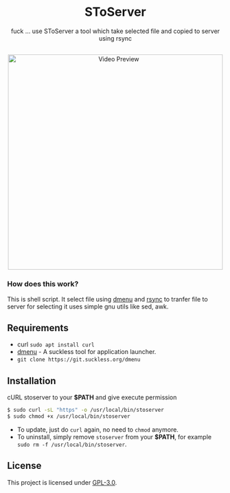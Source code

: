 <h1 align="center"> SToServer</h1>
<p align="center"> fuck ... use SToServer a tool which take selected file and copied to server using rsync</p>

##
<p align="center"> <img src="./preview.gif" alt="Video Preview" width="500px"> </p>

### How does this work?
This is shell script. It select file using [dmenu](https://tools.suckless.org/dmenu/) and [rsync](https://linux.die.net/man/1/rsync) to tranfer file to server
for selecting it uses simple gnu utils like sed, awk. 

## Requirements
+ curl  `sudo apt install curl`
+ [dmenu](https://tools.suckless.org/dmenu/) - A suckless tool for application launcher. 
+ `git clone https://git.suckless.org/dmenu`

## Installation
cURL stoserver to your **$PATH**  and give execute permission 
```sh
$ sudo curl -sL "https" -o /usr/local/bin/stoserver
$ sudo chmod +x /usr/local/bin/stoserver
```

- To update, just do `curl` again, no need to `chmod` anymore.
- To uninstall, simply remove `stoserver` from your **$PATH**, for example `sudo rm -f /usr/local/bin/stoserver`. 

## License
This project is licensed under [GPL-3.0](https://raw.githubusercontent.com/Illumina/licenses/master/gpl-3.0.txt).

